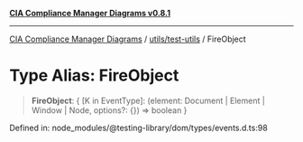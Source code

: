 [**CIA Compliance Manager Diagrams v0.8.1**](../../../README.md)

***

[CIA Compliance Manager Diagrams](../../../modules.md) / [utils/test-utils](../README.md) / FireObject

# Type Alias: FireObject

> **FireObject**: \{ \[K in EventType\]: (element: Document \| Element \| Window \| Node, options?: \{\}) =\> boolean \}

Defined in: node\_modules/@testing-library/dom/types/events.d.ts:98
